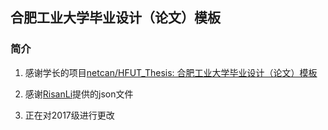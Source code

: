 ## 合肥工业大学毕业设计（论文）模板

### 简介
1.  感谢学长的项目[netcan/HFUT_Thesis: 合肥工业大学毕业设计（论文）模板](https://github.com/netcan/HFUT_Thesis)
2.  感谢[RisanLi](https://github.com/RisanLi)提供的json文件

3. 正在对2017级进行更改